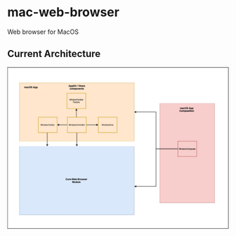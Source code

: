# mac-web-browser
Web browser for MacOS 

## Current Architecture

![App Current Architecture](macos-app-current-architecture.jpg)

